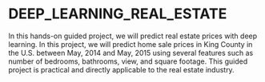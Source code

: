# DEEP_LEARNING_REAL_ESTATE


In this hands-on guided project, we will predict real estate prices with deep learning. In this project, we will predict home sale prices in King County in the U.S. between May, 2014 and May, 2015 using several features such as number of bedrooms, bathrooms, view, and square footage. This guided project is practical and directly applicable to the real estate industry. 
